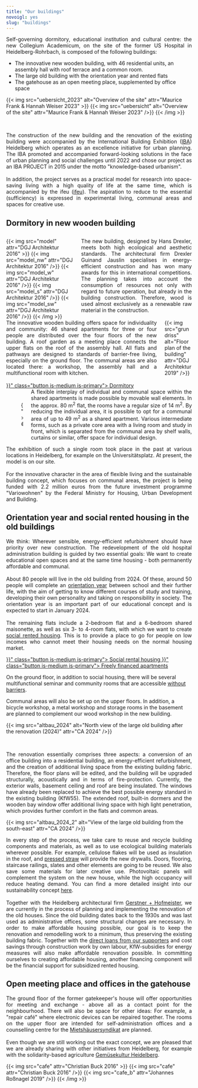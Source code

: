 ```yaml
---
title: "Our buildings"
novoigl: yes
slug: "buildings"
---
```



<p style="text-align: justify">
Self-governing dormitory, educational institution and cultural centre: the new Collegium Academicum, on the site of the former US Hospital in Heidelberg-Rohrbach, is composed of the following buildings:

- The innovative new wooden building, with 46 residential units, an assembly hall with roof terrace and a common room.
- The large old building with the orientation year and rented flats
- The gatehouse as an open meeting place, supplemented by office space

{{< img src="uebersicht_2023" alt="Overview of the site" attr="Maurice Frank & Hannah Weiser 2023" >}}
    {{< img src="uebersicht" alt="Overview of the site" attr="Maurice Frank & Hannah Weiser 2023" />}}
    <!-- {{< img src="drohne" alt="Übersicht des Geländes" attr="Christian Buck 2016" />}}
    {{< img src="cafe" alt="Übersicht des Geländes" attr="Christian Buck 2016" />}}
    to do: update-->
{{< /img >}}
</p>
<br>
<p style="text-align: justify">
The construction of the new building and the renovation of the existing building were accompanied by the International Building Exhibition (<a href='https://iba.heidelberg.de/en'>IBA</a>) Heidelberg
which operates as an excellence initiative for urban planning.
The IBA promoted and accompanied forward-looking solutions in the face of urban planning and social challenges until 2022 and chose our project as an IBA PROJECT in 2015 under the motto "knowledge-based urbanism".
<br><br>
In addition, the project serves as a practical model for research into space-saving living with a high quality of life at the same time, which is accompanied by the ifeu (<a href="https://www.ifeu.de/projekt/suprastadt/">ifeu</a>).
The aspiration to reduce to the essential (sufficiency) is expressed in experimental living, communal areas and spaces for creative use.</p>

## Dormitory in new wooden building

<div class="columns" style="margin-top: 2em;">
    <div class="column">
    {{< img src="model" attr="DGJ Architektur 2016" >}}
        {{< img src="model_nw" attr="DGJ Architektur 2016" />}}
        {{< img src="model_w" attr="DGJ Architektur 2016" />}}
        {{< img src="model_s" attr="DGJ Architektur 2016" />}}
        {{< img src="model_sw" attr="DGJ Architektur 2016" />}}
    {{< /img >}}
    </div>
    <div class="column" style="text-align: justify">
      The new building, designed by Hans Drexler, meets both high ecological and aesthetic standards.
      The architectural firm Drexler Guinand Jauslin specialises in energy-efficient construction and has won many awards for this in international competitions.
      The planning takes into account the consumption of resources not only with regard to future operation, but already in the building construction. Therefore, wood is used almost exclusively as a renewable raw material in the construction.    </div>
</div>

<div class="columns">
    <div class="column" style="text-align: justify">
    The innovative wooden building offers space for individuality and community: 46 shared apartments for three or four people are distributed over the four floors of the new building. A roof garden as a meeting place connects the upper flats on the roof of the assembly hall. All flats and pathways are designed to standards of barrier-free living, especially on the ground floor. The communal areas are also located there: a workshop, the assembly hall and a multifunctional room with kitchen.        <br><br>
        <div class="buttons is-centered">
            <a href="{{< relref "/wohnheim" >}}" class="button is-medium is-primary">
                <span class="icon">
                    <i class="icon-home"></i>
                </span>
                <span>Dormitory</span>
            </a>
</div>
    </div>
    <div class="column">
        {{< img src="grundriss" alt="Floor plan of the building" attr="DGJ Architektur 2019" />}}
    </div>
</div>

<div class="columns">
    <div class="column" style="display:flex; align-items: center;">
        <figure>
            {{< video "2017_Interactive_hoousing" >}}
            <figcaption><cite>© DGJ Architekten 2018</cite></figcaption>
        </figure>
    </div>
    <div class="column" style="text-align: justify">
      A flexible interplay of individual and communal space within the shared apartments is made possible by movable wall elements.
      In the approx. 80 m<sup>2</sup> flat, the rooms have a regular size of 14 m<sup>2</sup>.
      By reducing the individual area, it is possible to opt for a communal area of up to 49 m<sup>2</sup> as a shared apartment.
      Various intermediate forms, such as a private core area with a living room and study in front, which is separated from the communal area by shelf walls, curtains or similar, offer space for individual design.    </div>
</div>

<p style="text-align: justify">
The exhibition of such a single room took place in the past at various locations in Heidelberg, for example on the Universitätsplatz.
At present, the model is on our site.
<br><br>
For the innovative character in the area of flexible living and the sustainable building concept, which focuses on communal areas, the project is being funded with 2.2 million euros from the future investment programme "Variowohnen" by the Federal Ministry for Housing, Urban Development and Building.</p>

## Orientation year and social rented housing in the old buildings

<p style="text-align: justify">
We think: Wherever sensible, energy-efficient refurbishment should have priority over new construction.
The redevelopment of the old hospital administration building is guided by two essential goals: We want to create educational open spaces and at the same time housing - both permanently affordable and communal.
<br><br>
About 80 people will live in the old building from 2024.
Of these, around 50 people will complete an <a href="en/orientation-year/">orientation year</a> between school and their further life, with the aim of getting to know different courses of study and training, developing their own personality and taking on responsibility in society.
The orientation year is an important part of our educational concept and is expected to start in January 2024.
<br><br>
The remaining flats include a 2-bedroom flat and a 6-bedroom shared maisonette, as well as six 3- to 4-room flats, with which we want to create <a href="https://www.bmwsb.bund.de/Webs/BMWSB/DE/themen/stadt-wohnen/wohnraumfoerderung/soziale-wohnraumfoerderung/soziale-wohnraumfoerderung-node.html">social rented housing</a>.
This is to provide a place to go for people on low incomes who cannot meet their housing needs on the normal housing market.
<div class="buttons is-centered">
<a href="{{< relref "/sozialer_mietwohnraum" >}}" class="button is-medium is-primary">
                <span class="icon">
                    <i class="icon-home"></i>
                </span>
                <span>Social rental housing</span>
            </a>
<a href="{{< relref "/freifinanzierte_wohnungen" >}}" class="button is-medium is-primary">
        <span class="icon">
            <i class="icon-home"></i>
        </span>
        <span>Freely financed apartments</span>
    </a>
</div>

On the ground floor, in addition to social housing, there will be several multifunctional seminar and community rooms that are accessible <a href="/en/accessibility">without barriers</a>.

Communal areas will also be set up on the upper floors.
In addition, a bicycle workshop, a metal workshop and storage rooms in the basement are planned to complement our wood workshop in the new building.
</p>

{{< img src="altbau_2024" alt="North view of the large old building after the renovation (2024)" attr="CA 2024" />}}


<br>
<p style="text-align: justify">
The renovation essentially comprises three aspects: a conversion of an office building into a residential building, an energy-efficient refurbishment, and the creation of additional living space from the existing building fabric.
Therefore, the floor plans will be edited, and the building will be upgraded structurally, acoustically and in terms of fire-protection.
Currently, the exterior walls, basement ceiling and roof are being insulated. The windows have already been replaced to achieve the best possible energy standard in the existing building (KfW55).
The extended roof, built-in dormers and the wooden bay window offer additional living space with high light penetration, which provides further comfort in the flats and common areas.
</p>

{{< img src="altbau_2024_2" alt="View of the large old building from the south-east" attr="CA 2024" />}}


<p style="text-align: justify">
In every step of the process, we take care to reuse and recycle building components and materials, as well as to use ecological building materials wherever possible.
For example, cellulose flakes will be used as insulation in the roof, and <a href="https://stramentec.com/">pressed straw</a> will provide the new drywalls.
Doors, flooring, staircase railings, slates and other elements are going to be reused.
We also save some materials for later creative use.
Photovoltaic panels will complement the system on the new house, while the high occupancy will reduce heating demand.
You can find a more detailed insight into our sustainability concept <a href="/en/sustainability">here</a>.
<br><br>
Together with the Heidelberg architectural firm <a href="https://gerstner-hofmeister.de/">Gerstner + Hofmeister</a>, we are currently in the process of planning and implementing the renovation of the old houses.
Since the old building dates back to the 1930s and was last used as administrative offices, some structural changes are necessary.
In order to make affordable housing possible, our goal is to keep the renovation and remodelling work to a minimum, thus preserving the existing building fabric.
Together with the <a href="/en/direct-loans/">direct loans from our supporters</a> and cost savings through construction work by own labour, KfW-subsidies for energy measures will also make affordable renovation possible.
In committing ourselves to creating affordable housing, another financing component will be the financial support for subsidized rented housing.
</p>

## Open meeting place and offices in the gatehouse

<p style="text-align: justify">
The ground floor of the former gatekeeper's house will offer opportunities for meeting and exchange - above all as a contact point for the neighbourhood.
There will also be space for other ideas: For example, a "repair café" where electronic devices can be repaired together.
The rooms on the upper floor are intended for self-administration offices and a counselling centre for the <a href="https://www.syndikat.org/en/">Mietshäusersyndikat</a>
are planned.
<br><br>
Even though we are still working out the exact concept, we are pleased that we are already sharing with other initiatives from Heidelberg, for example with the solidarity-based agriculture
<a href="https://gemuesekultur-heidelberg.de/">Gemüsekultur Heidelberg</a>.
</p>

{{< img src="cafe" attr="Christian Buck 2016" >}}
    {{< img src="cafe" attr="Christian Buck 2016" />}}
    {{< img src="cafe_b" attr="Johannes Roßnagel 2019" />}}
{{< /img >}}
